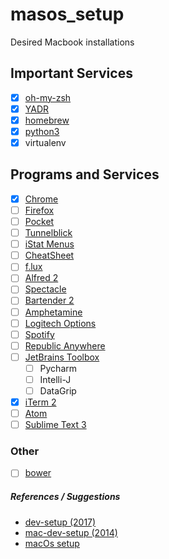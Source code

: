 # masos_setup
Desired Macbook installations

## Important Services
* [x] [oh-my-zsh](https://github.com/robbyrussell/oh-my-zsh)
* [x] [YADR](https://github.com/skwp/dotfiles)
* [x] [homebrew](https://brew.sh/)
* [x] [python3](https://www.digitalocean.com/community/tutorials/how-to-install-python-3-and-set-up-a-local-programming-environment-on-macos)
* [x] virtualenv

## Programs and Services
* [x] [Chrome](https://www.google.com/chrome/index.html)
* [ ] [Firefox](https://www.mozilla.org/en-US/)
* [ ] [Pocket](https://getpocket.com/)
* [ ] [Tunnelblick](https://tunnelblick.net/)
* [ ] [iStat Menus](https://bjango.com/mac/istatmenus/)
* [ ] [CheatSheet](https://www.mediaatelier.com/CheatSheet/)
* [ ] [f.lux](https://justgetflux.com/)
* [ ] [Alfred 2](https://www.alfredapp.com/)
* [ ] [Spectacle](https://www.spectacleapp.com/)
* [ ] [Bartender 2](https://www.macbartender.com/)
* [ ] [Amphetamine](https://itunes.apple.com/us/app/amphetamine/id937984704?mt=12)
* [ ] [Logitech Options](http://support.logitech.com/en_us/software/options)
* [ ] [Spotify](https://www.spotify.com/us/)
* [ ] [Republic Anywhere](https://republicwireless.com/republic-anywhere/download/)
* [ ] [JetBrains Toolbox](https://www.jetbrains.com/toolbox/app/)
    * [ ] Pycharm
    * [ ] Intelli-J
    * [ ] DataGrip
* [x] [iTerm 2](https://www.iterm2.com/)
* [ ] [Atom](https://atom.io/)
* [ ] [Sublime Text 3](https://www.sublimetext.com/)

### Other
* [ ] [bower](https://bower.io/)


##### References / Suggestions
* [dev-setup (2017)](https://github.com/donnemartin/dev-setup)
* [mac-dev-setup (2014)](https://github.com/nicolashery/mac-dev-setup)
* [macOs setup](http://sourabhbajaj.com/mac-setup/index.html)

